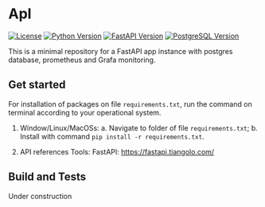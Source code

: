 # ApI
[![License](https://img.shields.io/badge/License-MIT-blue.svg)](https://opensource.org/licenses/MIT)
[![Python Version](https://img.shields.io/badge/Python-3.7%20|%203.8%20|%203.9-blue)](https://www.python.org/downloads/)
[![FastAPI Version](https://img.shields.io/badge/FastAPI-0.68.1-blue)](https://fastapi.tiangolo.com/)
[![PostgreSQL Version](https://img.shields.io/badge/PostgreSQL-13-blue)](https://www.postgresql.org/)


This is a minimal repository for a FastAPI app instance with postgres database, prometheus and Grafa monitoring.

## Get started

For installation of packages on file `requirements.txt`, run the command on terminal according to your operational system. 

1. Window/Linux/MacOSs: 
    a. Navigate to folder of file `requirements.txt`; 
    b. Install with command `pip install -r requirements.txt`.

2. API references
    Tools: FastAPI: https://fastapi.tiangolo.com/
    	

## Build and Tests

Under construction